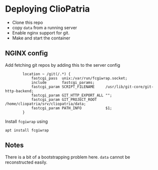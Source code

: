 # Deploying ClioPatria

  - Clone this repo
  - copy `data` from a running server
  - Enable nginx support for git.
  - Make and start the container

## NGINX config

Add fetching git repos by adding this to the server config

```
        location ~ /git(/.*) {
            fastcgi_pass  unix:/var/run/fcgiwrap.socket;
            include       fastcgi_params;
            fastcgi_param SCRIPT_FILENAME     /usr/lib/git-core/git-http-backend;
            fastcgi_param GIT_HTTP_EXPORT_ALL "";
            fastcgi_param GIT_PROJECT_ROOT    /home/cliopatria/srv/cliopatria/data;
            fastcgi_param PATH_INFO           $1;
        }
```

Install `fcgiwrap` using

    apt install fcgiwrap

## Notes

There is a bit of a bootstrapping problem here.   `data` cannot be reconstructed easily.
